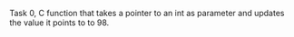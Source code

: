 Task 0, C function that takes a pointer to an int as parameter and updates the value it points to to 98.
